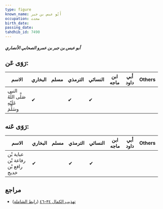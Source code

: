 ```yaml
---
type: figure
known_name: أَبُو عبس بن جبر
occupation: محدث
birth_date:
passing_date:
tahdhib_id: 7490
---
```

##### أبو عبس بن جبر بن عمرو الصحابي الأنصاري

## رَوَى عَن:
| الاسم                                  | البخاري | مسلم | الترمذي | النسائي | ابن ماجه | أبي داود | Others |
| -------------------------------------- | ------- | ---- | ------- | ------- | -------- | -------- | ------ |
| النبي صَلَّى اللَّهُ عَلَيْهِ وسَلَّمَ | ✔       |      | ✔       | ✔       |          |          |        |
## رَوَى عَنه:
| الاسم                             | البخاري | مسلم | الترمذي | النسائي | ابن ماجه | أبي داود | Others |
| --------------------------------- | ------- | ---- | ------- | ------- | -------- | -------- | ------ |
| عباية بْن رفاعة بْن رافع بْن خديج | ✔       |      | ✔       | ✔       |          |          |        |
## مراجع
- [تهذيب الكمال ٣٤-٤٦](obsidian://open?vault=Tahdhib-al-Kamal&file=Figures/٧٤٩٠-أبو%20عبس%20بن%20جبر%20بن%20عمرو%20الصحابي%20الأنصاري) ([رابط الشاملة](https://shamela.ws/book/3722/18163))
